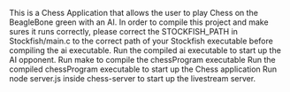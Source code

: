 This is a Chess Application that allows the user to play Chess on the BeagleBone green with an AI.
In order to compile this project and make sures it runs correctly, please correct the STOCKFISH_PATH in Stockfish/main.c to the correct path of your Stockfish executable before compiling the ai executable.
Run the compiled ai executable to start up the AI opponent.
Run make to compile the chessProgram executable
Run the compiled chessProgram executable to start up the Chess application
Run node server.js inside chess-server to start up the livestream server.
